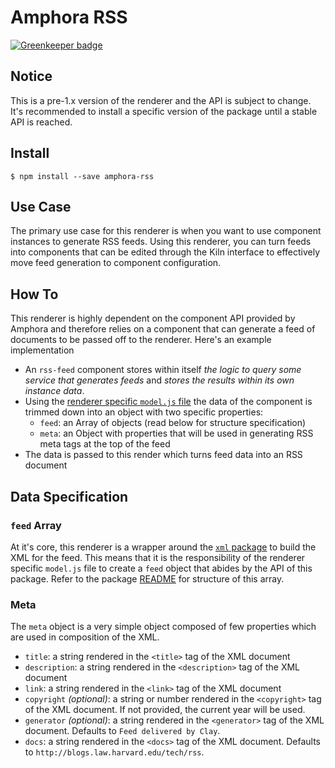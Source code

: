 # Amphora RSS

[![Greenkeeper badge](https://badges.greenkeeper.io/clay/amphora-rss.svg)](https://greenkeeper.io/)

## Notice
This is a pre-1.x version of the renderer and the API is subject to change. It's recommended to install a specific version of the package until a stable API is reached.

## Install
`$ npm install --save amphora-rss`

## Use Case

The primary use case for this renderer is when you want to use component instances to generate RSS feeds. Using this renderer, you can turn feeds into components that can be edited through the Kiln interface to effectively move feed generation to component configuration.

## How To

This renderer is highly dependent on the component API provided by Amphora and therefore relies on a component that can generate a feed of documents to be passed off to the renderer. Here's an example implementation

  - An `rss-feed` component stores within itself _the logic to query some service that generates feeds_ and _stores the results within its own instance data_.
  - Using the [renderer specific `model.js` file](https://github.com/clay/amphora/pull/480) the data of the component is trimmed down into an object with two specific properties:
    - `feed`: an Array of objects (read below for structure specification)
    - `meta`: an Object with properties that will be used in generating RSS meta tags at the top of the feed
  - The data is passed to this render which turns feed data into an RSS document

## Data Specification

### `feed` Array

At it's core, this renderer is a wrapper around the [`xml` package](https://www.npmjs.com/package/xml) to build the XML for the feed. This means that it is the responsibility of the renderer specific `model.js` file to create a `feed` object that abides by the API of this package. Refer to the package [README](https://github.com/dylang/node-xml/blob/master/readme.md) for structure of this array.

### Meta

The `meta` object is a very simple object composed of few properties which are used in composition of the XML.

- `title`: a string rendered in the `<title>` tag of the XML document
- `description`: a string rendered in the `<description>` tag of the XML document
- `link`: a string rendered in the `<link>` tag of the XML document
- `copyright` _(optional)_: a string or number rendered in the `<copyright>` tag of the XML document. If not provided, the current year will be used.
- `generator` _(optional)_: a string rendered in the `<generator>` tag of the XML document. Defaults to `Feed delivered by Clay`.
- `docs`: a string rendered in the `<docs>` tag of the XML document. Defaults to `http://blogs.law.harvard.edu/tech/rss`.
